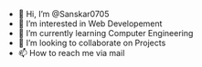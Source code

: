 - 👋 Hi, I’m @Sanskar0705
- 👀 I’m interested in Web Developement
- 🌱 I’m currently learning Computer Engineering
- 💞️ I’m looking to collaborate on Projects
- 📫 How to reach me via mail

<!---
Sanskar0705/Sanskar0705 is a ✨ special ✨ repository because its `README.md` (this file) appears on your GitHub profile.
You can click the Preview link to take a look at your changes.
--->
